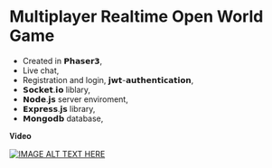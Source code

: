 # Multiplayer Realtime Open World Game

* Created in 𝗣𝗵𝗮𝘀𝗲𝗿𝟯,
* Live chat,
* Registration and login, 𝗷𝘄𝘁-𝗮𝘂𝘁𝗵𝗲𝗻𝘁𝗶𝗰𝗮𝘁𝗶𝗼𝗻,
* 𝗦𝗼𝗰𝗸𝗲𝘁.𝗶𝗼 liblary,
* 𝗡𝗼𝗱𝗲.𝗷𝘀 server enviroment,
* 𝗘𝘅𝗽𝗿𝗲𝘀𝘀.𝗷𝘀 library,
* 𝗠𝗼𝗻𝗴𝗼𝗱𝗯 database,

𝐕𝐢𝐝𝐞𝐨

[![IMAGE ALT TEXT HERE](https://img.youtube.com/vi/ACy5xnGE3ok/0.jpg)](https://www.youtube.com/watch?v=ACy5xnGE3ok)
